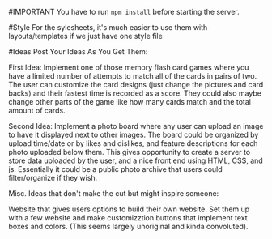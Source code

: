 #IMPORTANT
You have to run `npm install` before starting the server. 

#Style
For the sylesheets, it's much easier to use them with layouts/templates if we just have one style file

#Ideas
Post Your Ideas As You Get Them:

First Idea: Implement one of those memory flash card games where you have a limited number of attempts to match all of the cards in pairs of two.  The user can customize the card designs (just change the pictures and card backs) and their fastest time is recorded as a score.  They could also maybe change other parts of the game like how many cards match and the total amount of cards.

Second Idea: Implement a photo board where any user can upload an image to have it displayed next to other images. The board could be organized by upload time/date or by likes and dislikes, and feature descriptions for each photo uploaded below them. This gives opportunity to create a server to store data uploaded by the user, and a nice front end using HTML, CSS, and js. Essentially it could be a public photo archive that users could filter/organize if they wish. 



Misc. Ideas that don't make the cut but might inspire someone:

  Website that gives users options to build their own website.  Set them up with a few website and make customizztion buttons that
  implement text boxes and colors.  (This seems largely unoriginal and kinda convoluted).
  
  
